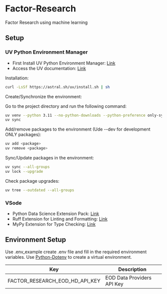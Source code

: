 # Factor-Research

Factor Research using machine learning

## Setup

### UV Python Environment Manager

* First Install UV Python Environment Manager: [Link](https://docs.astral.sh/uv/)  
* Access the UV documentation: [Link](https://docs.astral.sh/uv/)

Installation:

```bash
curl -LsSf https://astral.sh/uv/install.sh | sh
```

Create/Synchronize the environment:

Go to the project directory and run the following command:

```bash
uv venv --python 3.11 --no-python-downloads --python-preference only-system
uv sync
```

Add/remove packages to the environment (Ude --dev for development ONLY packages):

```bash
uv add <package>
uv remove <package>
```

Sync/Update packages in the environment:

```bash
uv sync --all-groups
uv lock --upgrade
```

Check package upgrades:

```bash
uv tree --outdated --all-groups
```

### VSode

* Python Data Science Extension Pack: [Link](https://marketplace.visualstudio.com/items?itemName=ms-toolsai.python-ds-extension-pack)  
* Ruff Extension for Linting and Formatting: [Link](https://marketplace.visualstudio.com/items?itemName=charliermarsh.ruff)  
* MyPy Extension for Type Checking: [Link](https://marketplace.visualstudio.com/items?itemName=ms-python.mypy-type-checker)  

## Environment Setup

Use .env_example create .env file and fill in the required environment variables. Use [Python-Dotenv](https://pypi.org/project/python-dotenv/) to create a virtual environment.

| Key                               | Description                        |
| --------------------------------- | ---------------------------------- |
| FACTOR_RESEARCH_EOD_HD_API_KEY    | EOD Data Providers API Key         |
